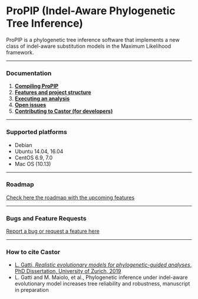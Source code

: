 # ProPIP (Indel-Aware Phylogenetic Tree Inference)

ProPIP is a phylogenetic tree inference software that implements a new class of indel-aware substitution models in the Maximum Likelihood framework.


---

### Documentation

1. **[Compiling ProPIP](https://github.com/acg-team/ProPIP/blob/master/ProPIP.wiki/Compiling/Index.md)**
2. **[Features and project structure](https://github.com/acg-team/ProPIP/tree/master/ProPIP.wiki/Features/Index.md)**
3. **[Executing an analysis](https://github.com/acg-team/ProPIP/tree/master/ProPIP.wiki/Examples/Index.md)**
4. **[Open issues](https://github.com/acg-team/ProPIP/tree/master/ProPIP.wiki/Issues/Index.md)**
5. **[Contributing to Castor (for developers)](https://github.com/acg-team/ProPIP/tree/master/ProPIP.wiki/Developers/Index.md)**

---
### Supported platforms

- Debian
- Ubuntu 14.04, 16.04
- CentOS 6.9, 7.0
- Mac OS (10.13)

---
### Roadmap

[Check here the roadmap with the upcoming features](https://github.com/acg-team/ProPIP/tree/master/ProPIP.wiki/Roadmap.md)

---
### Bugs and Feature Requests

[Report a bug or request a feature here](https://bitbucket.org/lorenzogatti89/castor/issues)

---

### How to cite Castor

- [L. Gatti, *Realistic evolutionary models for phylogenetic-guided analyses*, PhD Dissertation, University of Zurich, 2019](https://opac.nebis.ch/F/?local_base=NEBIS&CON_LNG=GER&func=find-b&find_code=SYS&request=011452190)
- L. Gatti and M. Maiolo, et al., Phylogenetic inference under indel-aware evolutionary model increases tree reliability and robustness, manuscript in preparation
